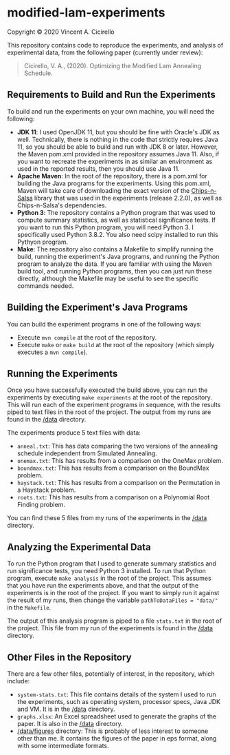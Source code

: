 # modified-lam-experiments

Copyright &copy; 2020 Vincent A. Cicirello

This repository contains code to reproduce the experiments, and analysis of 
experimental data, from the following paper (currently under review):

> Cicirello, V. A., (2020). Optimizing the Modified Lam Annealing Schedule.

## Requirements to Build and Run the Experiments

To build and run the experiments on your own machine, you will need the following:
* __JDK 11__: I used OpenJDK 11, but you should be fine with Oracle's JDK as well. Technically, there is nothing in the code that strictly requires Java 11, so you should be able to build and run with JDK 8 or later. However, the Maven pom.xml provided in the repository assumes Java 11. Also, if you want to recreate the experiments in as similar an environment as used in the reported results, then you should use Java 11.
* __Apache Maven__: In the root of the repository, there is a pom.xml for building the Java programs for the experiments. Using this pom.xml, Maven will take care of downloading the exact version of the [Chips-n-Salsa](https://chips-n-salsa.cicirello.org/) library that was used in the experiments (release 2.2.0), as well as Chips-n-Salsa's dependencies.
* __Python 3__: The repository contains a Python program that was used to compute summary statistics, as well as statistical significance tests. If you want to run this Python program, you will need Python 3. I specifically used Python 3.8.2.  You also need scipy installed to run this Pythyon program.
* __Make__: The repository also contains a Makefile to simplify running the build, running the experiment's Java programs, and running the Python program to analyze the data. If you are familiar with using the Maven build tool, and running Python programs, then you can just run these directly, although the Makefile may be useful to see the specific commands needed.

## Building the Experiment's Java Programs

You can build the experiment programs in one of the following ways:
* Execute `mvn compile` at the root of the repository.
* Execute `make` or `make build` at the root of the repository (which simply executes a `mvn compile`). 

## Running the Experiments

Once you have successfully executed the build above, you can run the 
experiments by executing `make experiments` at the root of the 
repository. This will run each of the experiment programs in sequence, 
with the results piped to text files in the root of the project. The 
output from my runs are found in the [/data](data) directory.

The experiments produce 5 text files with data:
* `anneal.txt`: This has data comparing the two versions of the annealing schedule independent from Simulated Annealing.
* `onemax.txt`: This has results from a comparison on the OneMax problem.
* `boundmax.txt`: This has results from a comparison on the BoundMax problem.
* `haystack.txt`: This has results from a comparison on the Permutation in a Haystack problem.
* `roots.txt`: This has results from a comparison on a Polynomial Root Finding problem.

You can find these 5 files from my runs of the experiments in the [/data](data) directory.

## Analyzing the Experimental Data

To run the Python program that I used to generate summary statistics 
and run significance tests, you need Python 3 installed. To run that
Python program, execute `make analysis` in the root of the project. This
assumes that you have run the experiments above, and that the output
of the experiments is in the root of the project. If you want to simply
run it against the result of my runs, then change the variable
`pathToDataFiles = "data/"` in the `Makefile`.  

The output of this analysis program is piped to a file `stats.txt` in the
root of the project. This file from my run of the experiments is found
in the [/data](data) directory.

## Other Files in the Repository

There are a few other files, potentially of interest, in the repository,
which include:
* `system-stats.txt`: This file contains details of the system I used to run the experiments, such as operating system, processor specs, Java JDK and VM.  It is in the [/data](data) directory.
* `graphs.xlsx`: An Excel spreadsheet used to generate the graphs of the paper.  It is also in the [/data](data) directory.
* [/data/figures](data/figures) directory: This is probably of less interest to someone other than me. It contains the figures of the paper in eps format, along with some intermediate formats.


